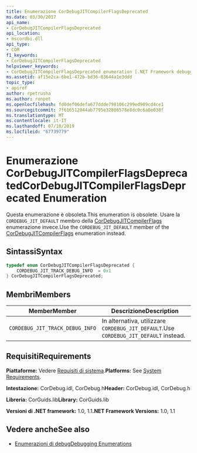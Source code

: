 ```yaml
---
title: Enumerazione CorDebugJITCompilerFlagsDeprecated
ms.date: 03/30/2017
api_name:
- CorDebugJITCompilerFlagsDeprecated
api_location:
- mscordbi.dll
api_type:
- COM
f1_keywords:
- CorDebugJITCompilerFlagsDeprecated
helpviewer_keywords:
- CorDebugJITCompilerFlagsDeprecated enumeration [.NET Framework debugging]
ms.assetid: af15e2ca-6be1-472b-bd36-03644a1e3ddd
topic_type:
- apiref
author: rpetrusha
ms.author: ronpet
ms.openlocfilehash: fd0def06defa677ddde798106c299ed909cd4ce1
ms.sourcegitcommit: 7f616512044ab7795e32806578e8dc0c6a0e038f
ms.translationtype: MT
ms.contentlocale: it-IT
ms.lasthandoff: 07/10/2019
ms.locfileid: "67739779"
---
```

# <a name="cordebugjitcompilerflagsdeprecated-enumeration"></a><span data-ttu-id="2c582-102">Enumerazione CorDebugJITCompilerFlagsDeprecated</span><span class="sxs-lookup"><span data-stu-id="2c582-102">CorDebugJITCompilerFlagsDeprecated Enumeration</span></span>
<span data-ttu-id="2c582-103">Questa enumerazione è obsoleta.</span><span class="sxs-lookup"><span data-stu-id="2c582-103">This enumeration is obsolete.</span></span> <span data-ttu-id="2c582-104">Usare la `CORDEBUG_JIT_DEFAULT` membro della [CorDebugJITCompilerFlags](../../../../docs/framework/unmanaged-api/debugging/cordebugjitcompilerflags-enumeration.md) enumerazione invece.</span><span class="sxs-lookup"><span data-stu-id="2c582-104">Use the `CORDEBUG_JIT_DEFAULT` member of the [CorDebugJITCompilerFlags](../../../../docs/framework/unmanaged-api/debugging/cordebugjitcompilerflags-enumeration.md) enumeration instead.</span></span>  
  
## <a name="syntax"></a><span data-ttu-id="2c582-105">Sintassi</span><span class="sxs-lookup"><span data-stu-id="2c582-105">Syntax</span></span>  
  
```cpp  
typedef enum CorDebugJITCompilerFlagsDeprecated {  
    CORDEBUG_JIT_TRACK_DEBUG_INFO  = 0x1  
} CorDebugJITCompilerFlagsDeprecated;  
```  
  
## <a name="members"></a><span data-ttu-id="2c582-106">Membri</span><span class="sxs-lookup"><span data-stu-id="2c582-106">Members</span></span>  
  
|<span data-ttu-id="2c582-107">Member</span><span class="sxs-lookup"><span data-stu-id="2c582-107">Member</span></span>|<span data-ttu-id="2c582-108">Descrizione</span><span class="sxs-lookup"><span data-stu-id="2c582-108">Description</span></span>|  
|------------|-----------------|  
|`CORDEBUG_JIT_TRACK_DEBUG_INFO`|<span data-ttu-id="2c582-109">In alternativa, utilizzare `CORDEBUG_JIT_DEFAULT`.</span><span class="sxs-lookup"><span data-stu-id="2c582-109">Use `CORDEBUG_JIT_DEFAULT` instead.</span></span>|  
  
## <a name="requirements"></a><span data-ttu-id="2c582-110">Requisiti</span><span class="sxs-lookup"><span data-stu-id="2c582-110">Requirements</span></span>  
 <span data-ttu-id="2c582-111">**Piattaforme:** Vedere [Requisiti di sistema](../../../../docs/framework/get-started/system-requirements.md).</span><span class="sxs-lookup"><span data-stu-id="2c582-111">**Platforms:** See [System Requirements](../../../../docs/framework/get-started/system-requirements.md).</span></span>  
  
 <span data-ttu-id="2c582-112">**Intestazione:** CorDebug.idl, CorDebug.h</span><span class="sxs-lookup"><span data-stu-id="2c582-112">**Header:** CorDebug.idl, CorDebug.h</span></span>  
  
 <span data-ttu-id="2c582-113">**Libreria:** CorGuids.lib</span><span class="sxs-lookup"><span data-stu-id="2c582-113">**Library:** CorGuids.lib</span></span>  
  
 <span data-ttu-id="2c582-114">**Versioni di .NET framework:** 1.0, 1.1</span><span class="sxs-lookup"><span data-stu-id="2c582-114">**.NET Framework Versions:** 1.0, 1.1</span></span>  
  
## <a name="see-also"></a><span data-ttu-id="2c582-115">Vedere anche</span><span class="sxs-lookup"><span data-stu-id="2c582-115">See also</span></span>

- [<span data-ttu-id="2c582-116">Enumerazioni di debug</span><span class="sxs-lookup"><span data-stu-id="2c582-116">Debugging Enumerations</span></span>](../../../../docs/framework/unmanaged-api/debugging/debugging-enumerations.md)

